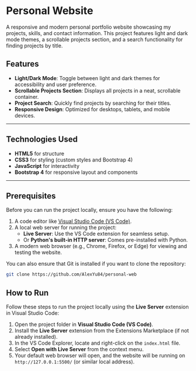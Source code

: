 # Personal Website

A responsive and modern personal portfolio website showcasing my projects, skills, and contact information. This project features light and dark mode themes, a scrollable projects section, and a search functionality for finding projects by title.

## Features
- **Light/Dark Mode**: Toggle between light and dark themes for accessibility and user preference.
- **Scrollable Projects Section**: Displays all projects in a neat, scrollable container.
- **Project Search**: Quickly find projects by searching for their titles.
- **Responsive Design**: Optimized for desktops, tablets, and mobile devices.

---

## Technologies Used
- **HTML5** for structure
- **CSS3** for styling (custom styles and Bootstrap 4)
- **JavaScript** for interactivity
- **Bootstrap 4** for responsive layout and components

---

## Prerequisites
Before you can run the project locally, ensure you have the following:
1. A code editor like [Visual Studio Code (VS Code)](https://code.visualstudio.com/).
2. A local web server for running the project:
   - **Live Server**: Use the VS Code extension for seamless setup.
   - Or **Python's built-in HTTP server**: Comes pre-installed with Python.
3. A modern web browser (e.g., Chrome, Firefox, or Edge) for viewing and testing the website.

You can also ensure that Git is installed if you want to clone the repository:
```bash
git clone https://github.com/AlexYu84/personal-web
```
## How to Run

Follow these steps to run the project locally using the **Live Server** extension in Visual Studio Code:
1. Open the project folder in **Visual Studio Code (VS Code)**.
2. Install the **Live Server** extension from the Extensions Marketplace (if not already installed).
3. In the VS Code Explorer, locate and right-click on the `index.html` file.
4. Select **Open with Live Server** from the context menu.
5. Your default web browser will open, and the website will be running on `http://127.0.0.1:5500/` (or similar local address).
